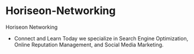 # Horiseon-Networking
Horiseon Networking 
- Connect and Learn Today we specialize in Search Engine Optimization, Online Reputation Management, and Social Media Marketing.
